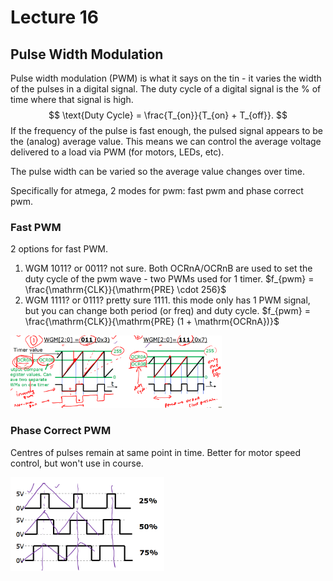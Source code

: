 # Lecture 16

## Pulse Width Modulation

Pulse width modulation (PWM) is what it says on the tin - it varies the width of the pulses in a digital signal. The duty cycle of a digital signal is the % of time where that signal is high.
$$
\text{Duty Cycle} = \frac{T_{on}}{T_{on} + T_{off}}.
$$
If the frequency of the pulse is fast enough, the pulsed signal appears to be the (analog) average value. This means we can control the average voltage delivered to a load via PWM (for motors, LEDs, etc).

The pulse width can be varied so the average value changes over time.

Specifically for atmega, 2 modes for pwm: fast pwm and phase correct pwm.

### Fast PWM

2 options for fast PWM.

1. WGM 1011? or 0011? not sure. Both OCRnA/OCRnB are used to set the duty cycle of the pwm wave - two PWMs used for 1 timer.
   $f_{pwm} = \frac{\mathrm{CLK}}{\mathrm{PRE} \cdot 256}$
2. WGM 1111? or 0111? pretty sure 1111. this mode only has 1 PWM signal, but you can change both period (or freq) and duty cycle.
   $f_{pwm} = \frac{\mathrm{CLK}}{\mathrm{PRE} (1 + \mathrm{OCRnA})}$

<img src="images/image-20210502201001588.png" alt="image-20210502201001588" style="zoom: 33%;" />

### Phase Correct PWM

Centres of pulses remain at same point in time. Better for motor speed control, but won't use in course.

<img src="images/image-20210502201943900.png" alt="image-20210502201943900" style="zoom:33%;" />

